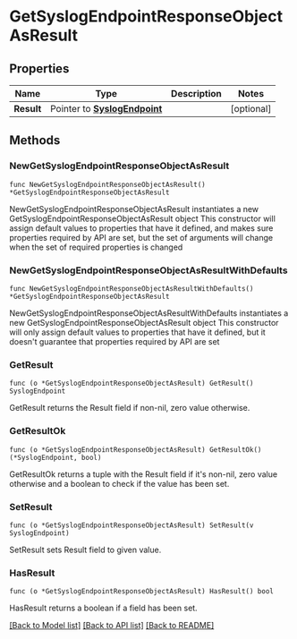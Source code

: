# GetSyslogEndpointResponseObjectAsResult

## Properties

Name | Type | Description | Notes
------------ | ------------- | ------------- | -------------
**Result** | Pointer to [**SyslogEndpoint**](SyslogEndpoint.md) |  | [optional] 

## Methods

### NewGetSyslogEndpointResponseObjectAsResult

`func NewGetSyslogEndpointResponseObjectAsResult() *GetSyslogEndpointResponseObjectAsResult`

NewGetSyslogEndpointResponseObjectAsResult instantiates a new GetSyslogEndpointResponseObjectAsResult object
This constructor will assign default values to properties that have it defined,
and makes sure properties required by API are set, but the set of arguments
will change when the set of required properties is changed

### NewGetSyslogEndpointResponseObjectAsResultWithDefaults

`func NewGetSyslogEndpointResponseObjectAsResultWithDefaults() *GetSyslogEndpointResponseObjectAsResult`

NewGetSyslogEndpointResponseObjectAsResultWithDefaults instantiates a new GetSyslogEndpointResponseObjectAsResult object
This constructor will only assign default values to properties that have it defined,
but it doesn't guarantee that properties required by API are set

### GetResult

`func (o *GetSyslogEndpointResponseObjectAsResult) GetResult() SyslogEndpoint`

GetResult returns the Result field if non-nil, zero value otherwise.

### GetResultOk

`func (o *GetSyslogEndpointResponseObjectAsResult) GetResultOk() (*SyslogEndpoint, bool)`

GetResultOk returns a tuple with the Result field if it's non-nil, zero value otherwise
and a boolean to check if the value has been set.

### SetResult

`func (o *GetSyslogEndpointResponseObjectAsResult) SetResult(v SyslogEndpoint)`

SetResult sets Result field to given value.

### HasResult

`func (o *GetSyslogEndpointResponseObjectAsResult) HasResult() bool`

HasResult returns a boolean if a field has been set.


[[Back to Model list]](../README.md#documentation-for-models) [[Back to API list]](../README.md#documentation-for-api-endpoints) [[Back to README]](../README.md)


